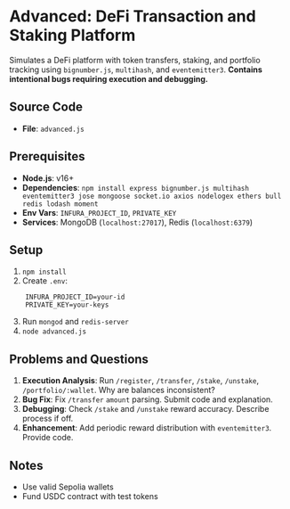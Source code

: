 # Advanced: DeFi Transaction and Staking Platform

Simulates a DeFi platform with token transfers, staking, and portfolio tracking using `bignumber.js`, `multihash`, and `eventemitter3`. **Contains intentional bugs requiring execution and debugging.**

## Source Code
- **File**: `advanced.js`

## Prerequisites
- **Node.js**: v16+
- **Dependencies**: `npm install express bignumber.js multihash eventemitter3 jose mongoose socket.io axios nodelogex ethers bull redis lodash moment`
- **Env Vars**: `INFURA_PROJECT_ID`, `PRIVATE_KEY`
- **Services**: MongoDB (`localhost:27017`), Redis (`localhost:6379`)

## Setup
1. `npm install`
2. Create `.env`:
  ```plaintext
      INFURA_PROJECT_ID=your-id
      PRIVATE_KEY=your-keys
  ```
3. Run `mongod` and `redis-server`
4. `node advanced.js`

## Problems and Questions

1. **Execution Analysis**: Run `/register`, `/transfer`, `/stake`, `/unstake`, `/portfolio/:wallet`. Why are balances inconsistent?
2. **Bug Fix**: Fix `/transfer` `amount` parsing. Submit code and explanation.
3. **Debugging**: Check `/stake` and `/unstake` reward accuracy. Describe process if off.
4. **Enhancement**: Add periodic reward distribution with `eventemitter3`. Provide code.

## Notes
- Use valid Sepolia wallets
- Fund USDC contract with test tokens
